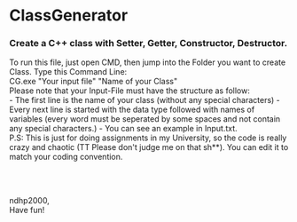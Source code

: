 # ClassGenerator
<h3> Create a C++ class with Setter, Getter, Constructor, Destructor. </h3>
To run this file, just open CMD, then jump into the Folder you want to create Class. 
Type this Command Line:  <br/>
CG.exe "Your input file" "Name of your Class" <br/>
Please note that your Input-File must have the structure as follow: <br/>
  - The first line is the name of your class (without any special characters)
  - Every next line is started with the data type followed with names of variables (every word must be seperated by some spaces and not contain any special characters.)
  - You can see an example in Input.txt.
<br/>
P.S: This is just for doing assignments in my University, so the code is really crazy and chaotic (TT Please don't judge me on that sh**). You can edit it to match your coding convention. 

<br/><br/>

ndhp2000,
<br/>
Have fun!
